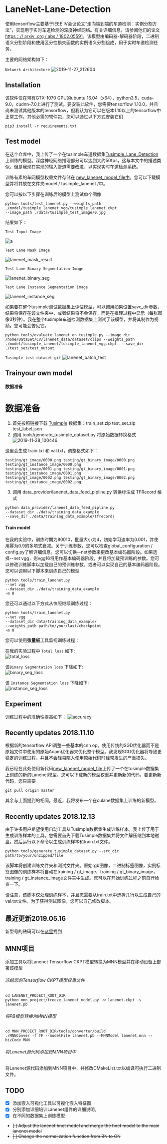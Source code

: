 # LaneNet-Lane-Detection

使用tensorflow主要基于IEEE IV会议论文“走向端到端的车道检测：实例分割方法”，实现用于实时车道检测的深度神经网络。有关详细信息，请参阅他们的论文 [https：// arxiv .org / abs / 1802.05591](https://arxiv.org/abs/1802.05591)。该模型由编码器-解码器阶段，二进制语义分割阶段和使用区分性损失函数的实例语义分割组成，用于实时车道检测任务。

主要的网络架构如下：

`Network Architecture`
![2019-11-27_212604](./README/2019-11-27_212604-1575372052560.jpg)

## Installation

该软件仅在带有GTX-1070 GPU的ubuntu 16.04（x64），python3.5，cuda-9.0，cudnn-7.0上进行了测试。要安装此软件，您需要tensorflow 1.10.0，并且尚未测试其他版本的tensorflow，但我认为它可以在版本1.10以上的tensorflow中正常工作。其他必需的软件包，您可以通过以下方式安装它们

```
pip3 install -r requirements.txt
```

## Test model

在这个仓库中，我上传了一个在tusimple车道数据集[Tusimple_Lane_Detection](http://benchmark.tusimple.ai/#/)上训练的模型。深度神经网络推理部分可以达到大约50fps，这与本文中的描述类似。但是我现在实现的输入管道需要改进，以实现实时车道检测系统。

训练有素的车网模型权重文件存储在 [new_lanenet_model_file中](https://www.dropbox.com/sh/tnsf0lw6psszvy4/AAA81r53jpUI3wLsRW6TiPCya?dl=0)。您可以下载模型并将其放在文件夹model / tusimple_lanenet /中。

您可以按以下步骤在训练后的模型上测试单个图像

```
python tools/test_lanenet.py --weights_path ./model/tusimple_lanenet_vgg/tusimple_lanenet.ckpt 
--image_path ./data/tusimple_test_image/0.jpg
```

结果如下：

`Test Input Image`

![a](./README/a.jpg)

`Test Lane Mask Image`

![lanenet_mask_result](./README/lanenet_mask_result.png)

`Test Lane Binary Segmentation Image`

![lanenet_binary_seg](./README/lanenet_binary_seg.png)

`Test Lane Instance Segmentation Image`

![lanenet_instance_seg](./README/lanenet_instance_seg.png)

如果要在整个tusimple测试数据集上评估模型，可以调用如果设置save_dir参数，结果将保存在该文件夹中，或者结果将不会保存，而是在推理过程中显示（每张图像3秒钟）。我在整个tusimple车道检测数据集上测试了该模型，并将其制作为视频。您可能会瞥见它。

```
python tools/evaluate_lanenet_on_tusimple.py --image_dir /home/DataSet/CV/lanenet_data/dataset/clips --weights_path ./model/tusimple_lanenet/tusimple_lanenet_vgg.ckpt  --save_dir ./test_set/test_output
```

`Tusimple test dataset gif`
![lanenet_batch_test](./README/lanenet_batch_test.gif)

## Trainyour own model

#### 数据准备

# 数据准备

1. 首先按照链接下载 [Tusimple](https://github.com/TuSimple/tusimple-benchmark/issues/3) 数据集：train_set.zip  test_set.zip test_label.json
2. 调用 tools/generate_tusimple_dataset.py 将原始数据转换格式
   ![2019-11-28_100446](./README/2019-11-28_100446.jpg)

这里会生成 train.txt 和 val.txt，调整格式如下：

```
testing/gt_image/0000.png testing/gt_binary_image/0000.png testing/gt_instance_image/0000.png
testing/gt_image/0001.png testing/gt_binary_image/0001.png testing/gt_instance_image/0001.png
testing/gt_image/0002.png testing/gt_binary_image/0002.png testing/gt_instance_image/0002.png
```

3. 调用 data_provider/lanenet_data_feed_pipline.py 转换标注成 TFRecord 格式

```
python data_provider/lanenet_data_feed_pipline.py 
--dataset_dir ./data/training_data_example
--save_dir ./data/training_data_example/tfrecords
```

#### Train model

在我的实验中，训练时期为80010，批量大小为4，初始学习速率为0.001，并使用幂为0.9的多项式衰减。关于训练参数，您可以检查global_configuration / config.py了解详细信息。您可以切换--net参数来更改基本编码器阶段。如果选择--net vgg，则vgg16将用作基本编码器阶段，并且将加载预训练的参数。您可以修改训练脚本以加载自己的预训练参数，或者可以实现自己的基本编码器阶段。您可以调用以下脚本来训练自己的模型

```
python tools/train_lanenet.py 
--net vgg 
--dataset_dir ./data/training_data_example
-m 0
```

您还可以通过以下方式从快照继续训练过程：

```
python tools/train_lanenet.py 
--net vgg 
--dataset_dir data/training_data_example/ 
--weights_path path/to/your/last/checkpoint
-m 0
```

您可以使用**张量板**工具监视训练过程：

在我的实验过程中 `Total loss` 如下:  
![total_loss](./README/total_loss.png)

该`Binary Segmentation loss` 下降如下:  
![binary_seg_loss](./README/binary_seg_loss.png)

该 `Instance Segmentation loss` 下降如下:  
![instance_seg_loss](./README/instance_seg_loss.png)

## Experiment

训练过程中的准确性提高如下：
![accuracy](./README/accuracy.png)

## Recently updates 2018.11.10

根据新的tensorflow API调整一些基本的cnn op。使用传统的SGD优化器而不是原始文件中使用的原始Adam优化器来优化整个模型。我发现SGD优化器将导致更稳定的训练过程，并且不会轻易陷入使用原始代码时经常发生的严重损失。

我已经在此处使用新代码[new_lanenet_model_file](https://www.dropbox.com/sh/tnsf0lw6psszvy4/AAA81r53jpUI3wLsRW6TiPCya?dl=0)上传了一个在tusimple数据集上训练的新的Lanenet模型。您可以下载新的模型权重并更新新的代码。要更新新代码，您只需要

```
git pull origin master
```

其余与上面提到的相同。最近，我将发布一个在culane数据集上训练的新模型。

## Recently updates 2018.12.13

由于许多用户希望使用自动工具从Tusimple数据集生成训练样本。我上传了用于生成训练样本的工具。您需要首先下载Tusimple数据集并将文件解压缩到本地磁盘。然后运行以下命令以生成训练样本和train.txt文件。

```angular2html
python tools/generate_tusimple_dataset.py --src_dir path/to/your/unzipped/file

```

该脚本将创建训练文件夹和测试文件夹。原始rgb图像，二进制标签图像，实例标签图像的训练样本将自动在training / gt_image，training / gt_binary_image，training / gt_instance_image文件夹中生成。您可以在开始训练过程之前自行检查一下。

请注意，该脚本仅处理训练样本，并且您需要从train.txt中选择几行以生成自己的val.txt文件。为了获得测试图像，您可以自己修改脚本。

## 最近更新2019.05.16

新型号的砝码可以在[这里](https://www.dropbox.com/sh/tnsf0lw6psszvy4/AAA81r53jpUI3wLsRW6TiPCya?dl=0)找到

## MNN项目

添加工具以将Lanenet Tensorflow CKPT模型转换为MNN模型并在移动设备上部署该模型

###### 冻结您的Tensorflow CKPT模型权重文件

```
cd LANENET_PROJECT_ROOT_DIR
python mnn_project/freeze_lanenet_model.py -w lanenet.ckpt -s lanenet.pb

```

###### 将PB模型转换为MNN模型

```
cd MNN_PROJECT_ROOT_DIR/tools/converter/build
./MNNConver -f TF --modelFile lanenet.pb --MNNModel lanenet.mnn --bizCode MNN

```

###### 将Lanenet源代码添加到MNN项目中

将Lanenet源代码添加到MNN项目中，并修改CMakeList.txt以编译可执行二进制文件。

## TODO

- [x] 添加嵌入可视化工具以可视化嵌入特征图
- [x] 分别添加详细培训Lanenet组件的详细说明。
- [x] 在不同的数据集上训练模型
- ~~[ ] Adjust the lanenet hnet model and merge the hnet model to the main lanenet model~~
- ~~[ ] Change the normalization function from BN to GN~~
